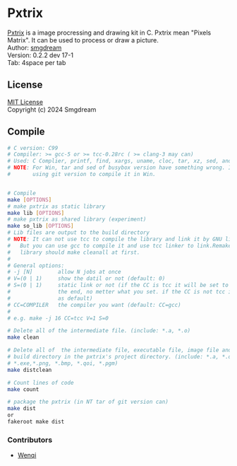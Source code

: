 # Pxtrix
[Pxtrix](https://github.com/smgdream/pxtrix) is a image procressing and drawing kit in C. Pxtrix mean "Pixels Matrix". It can be used to process or draw a picture.  
Author: [smgdream](https://smgdream.com)  
Version: 0.2.2 dev 17-1  
Tab: 4space per tab  

## License
[MIT License](LICENSE)  
Copyright (c) 2024 Smgdream  

## Compile

```sh
# C version: C99
# Compiler: >= gcc-5 or >= tcc-0.28rc ( >= clang-3 may can)
# Used: C Complier, printf, find, xargs, uname, cloc, tar, xz, sed, and etc.
# NOTE: For Win, tar and sed of busybox version have something wrong. I
#       using git version to compile it in Win.


# Compile
make [OPTIONS]
# make pxtrix as static library
make lib [OPTIONS]
# make pxtrix as shared library (experiment)
make so_lib [OPTIONS]
# Lib files are output to the build directory
# NOTE: It can not use tcc to compile the library and link it by GNU linker.
# 	But you can use gcc to compile it and use tcc linker to link.Remake the
#	library should make cleanall at first.
#
# General options:
# -j [N]		allow N jobs at once
# V=(0 | 1)		show the datil or not (default: 0)
# S=(0 | 1)		static link or not (if the CC is tcc it will be set to 0 in
# 				the end, no metter what you set. if the CC is not tcc it's 1
#				as default)
# CC=COMPILER	the compiler you want (default: CC=gcc)
#
# e.g. make -j 16 CC=tcc V=1 S=0

# Delete all of the intermediate file. (include: *.a, *.o)
make clean

# Delete all of  the intermediate file, executable file, image file and
# build directory in the pxtrix's project directory. (include: *.a, *.o, 
# *.exe,*.png, *.bmp, *.qoi, *.pgm)
make distclean

# Count lines of code
make count

# package the pxtrix (in NT tar of git version can)
make dist
or
fakeroot make dist
```

### Contributors
- [Wenqi](https://github.com/WenqiOfficial)

